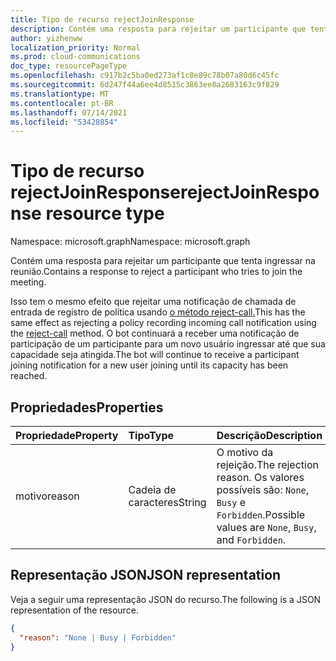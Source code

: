 ```yaml
---
title: Tipo de recurso rejectJoinResponse
description: Contém uma resposta para rejeitar um participante que tenta ingressar na reunião.
author: yizhenww
localization_priority: Normal
ms.prod: cloud-communications
doc_type: resourcePageType
ms.openlocfilehash: c917b2c5ba0ed273af1c8e89c78b07a80d6c45fc
ms.sourcegitcommit: 6d247f44a6ee4d8515c3863ee8a2683163c9f829
ms.translationtype: MT
ms.contentlocale: pt-BR
ms.lasthandoff: 07/14/2021
ms.locfileid: "53428854"
---
```

# <a name="rejectjoinresponse-resource-type"></a><span data-ttu-id="ea1f4-103">Tipo de recurso rejectJoinResponse</span><span class="sxs-lookup"><span data-stu-id="ea1f4-103">rejectJoinResponse resource type</span></span>

<span data-ttu-id="ea1f4-104">Namespace: microsoft.graph</span><span class="sxs-lookup"><span data-stu-id="ea1f4-104">Namespace: microsoft.graph</span></span>

<span data-ttu-id="ea1f4-105">Contém uma resposta para rejeitar um participante que tenta ingressar na reunião.</span><span class="sxs-lookup"><span data-stu-id="ea1f4-105">Contains a response to reject a participant who tries to join the meeting.</span></span>

<span data-ttu-id="ea1f4-106">Isso tem o mesmo efeito que rejeitar uma notificação de chamada de entrada de registro de política usando [o método reject-call.](../api/call-reject.md)</span><span class="sxs-lookup"><span data-stu-id="ea1f4-106">This has the same effect as rejecting a policy recording incoming call notification using the [reject-call](../api/call-reject.md) method.</span></span> <span data-ttu-id="ea1f4-107">O bot continuará a receber uma notificação de participação de um participante para um novo usuário ingressar até que sua capacidade seja atingida.</span><span class="sxs-lookup"><span data-stu-id="ea1f4-107">The bot will continue to receive a participant joining notification for a new user joining until its capacity has been reached.</span></span>

## <a name="properties"></a><span data-ttu-id="ea1f4-108">Propriedades</span><span class="sxs-lookup"><span data-stu-id="ea1f4-108">Properties</span></span>

| <span data-ttu-id="ea1f4-109">Propriedade</span><span class="sxs-lookup"><span data-stu-id="ea1f4-109">Property</span></span>         | <span data-ttu-id="ea1f4-110">Tipo</span><span class="sxs-lookup"><span data-stu-id="ea1f4-110">Type</span></span>                            | <span data-ttu-id="ea1f4-111">Descrição</span><span class="sxs-lookup"><span data-stu-id="ea1f4-111">Description</span></span>                                                                                                                                                  |
| :--------------- | :------------------------------ | :----------------------------------------------------------------------------------------------------------------------------------------------------------- |
| <span data-ttu-id="ea1f4-112">motivo</span><span class="sxs-lookup"><span data-stu-id="ea1f4-112">reason</span></span>           | <span data-ttu-id="ea1f4-113">Cadeia de caracteres</span><span class="sxs-lookup"><span data-stu-id="ea1f4-113">String</span></span>                          | <span data-ttu-id="ea1f4-114">O motivo da rejeição.</span><span class="sxs-lookup"><span data-stu-id="ea1f4-114">The rejection reason.</span></span> <span data-ttu-id="ea1f4-115">Os valores possíveis são: `None`, `Busy` e `Forbidden`.</span><span class="sxs-lookup"><span data-stu-id="ea1f4-115">Possible values are `None`, `Busy`, and `Forbidden`.</span></span>                                                                                     |

## <a name="json-representation"></a><span data-ttu-id="ea1f4-116">Representação JSON</span><span class="sxs-lookup"><span data-stu-id="ea1f4-116">JSON representation</span></span>

<span data-ttu-id="ea1f4-117">Veja a seguir uma representação JSON do recurso.</span><span class="sxs-lookup"><span data-stu-id="ea1f4-117">The following is a JSON representation of the resource.</span></span>

<!-- {
  "blockType": "resource",
  "optionalProperties": [],
  "@odata.type": "microsoft.graph.rejectJoinResponse"
}-->
```json
{
  "reason": "None | Busy | Forbidden" 
}
```

<!-- uuid: 8fcb5dbc-d5aa-4681-8e31-b001d5168d79
2015-10-25 14:57:30 UTC -->
<!--
{
  "type": "#page.annotation",
  "description": "rejectJoinResponse resource",
  "keywords": "",
  "section": "documentation",
  "tocPath": "",
  "suppressions": []
}
-->
